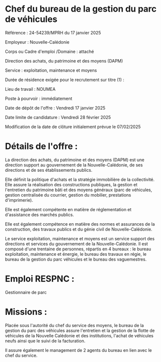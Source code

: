 # Chef du bureau de la gestion du parc de véhicules

Référence : 24-54239/MPRH du 17 janvier 2025

Employeur : Nouvelle-Calédonie

Corps ou Cadre d'emploi /Domaine : attaché

Direction des achats, du patrimoine et des moyens (DAPM)

Service : exploitation, maintenance et moyens

Durée de résidence exigée pour le recrutement sur titre (1) :

Lieu de travail : NOUMEA

Poste à pourvoir : immédiatement

Date de dépôt de l'offre : Vendredi 17 janvier 2025

Date limite de candidature : Vendredi 28 février 2025

Modification de la date de clôture initialement prévue le 07/02/2025

# Détails de l'offre :

La direction des achats, du patrimoine et des moyens (DAPM) est une direction support au gouvernement de la Nouvelle-Calédonie, de ses directions et de ses établissements publics.

Elle définit la politique d'achats et la stratégie immobilière de la collectivité. Elle assure la réalisation des constructions publiques, la gestion et l'entretien du patrimoine bâti et des moyens généraux (parc de véhicules, gestion centralisée du courrier, gestion du mobilier, prestations d'imprimerie).

Elle est également compétente en matière de réglementation et d'assistance des marchés publics.

Elle est également compétence en matière des normes et assurances de la construction, des travaux publics et du génie civil de Nouvelle-Calédonie.

Le service exploitation, maintenance et moyens est un service support des directions et services du gouvernement de la Nouvelle-Calédonie. Il est composé d'une trentaine de personnes, répartis en 4 bureaux : le bureau exploitation, maintenance et énergie, le bureau des travaux en régie, le bureau de la gestion du parc véhicules et le bureau des vaguemestres.

# Emploi RESPNC :

Gestionnaire de parc

# Missions :

Placée sous l'autorité du chef du service des moyens, le bureau de la gestion du parc des véhicules assure l'entretien et la gestion de la flotte de véhicules de la Nouvelle Calédonie et des institutions, l'achat de véhicules neufs ainsi que le suivi de la facturation.

Il assure également le management de 2 agents du bureau en lien avec le chef du service.
